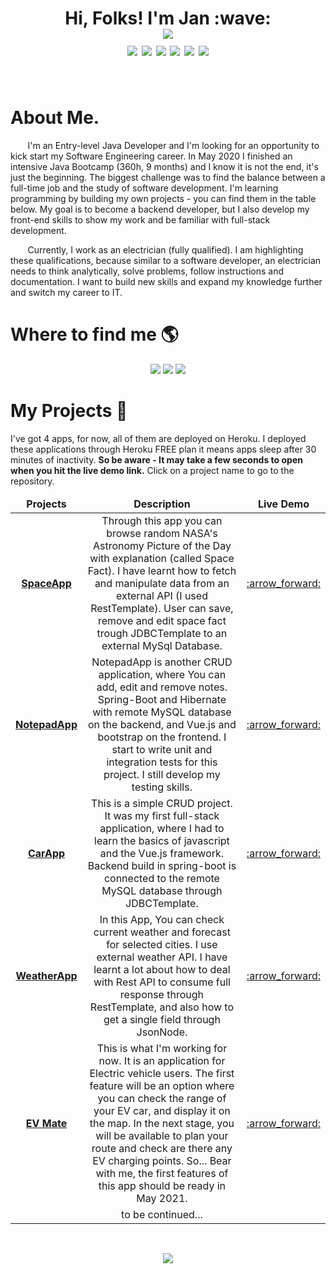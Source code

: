 <h1 align='center'>
  Hi, Folks! I'm Jan :wave:<br>
<img src="https://hits.seeyoufarm.com/api/count/incr/badge.svg?url=https%3A%2F%2Fgithub.com%2FJaneckN&count_bg=%2379C83D&title_bg=%23555555&icon=github.svg&icon_color=%23E7E7E7&title=Visitors&edge_flat=trur"><br>
<img src="https://img.shields.io/badge/Java-ED8B00?style=plastic&logo=java&logoColor=white">
<img src="https://img.shields.io/badge/Spring-SpringBoot-6DB33F?style=plastic&logo=spring&logoColor=white">
<img src="https://img.shields.io/badge/MySQL-00758F?style=plastic&logo=mysql&logoColor=white">
<img src="https://img.shields.io/badge/Hibernate-59666C?style=plastic&logo=Hibernate&logoColor=white">
<img src="https://img.shields.io/badge/Vue.js-35495E?style=plastic&logo=vue.js&logoColor=4FC08D">
<img src="https://img.shields.io/badge/JavaScript-F7DF1E?style=plastic&logo=javascript&logoColor=black">
</h1>
<br>

# About Me.

&nbsp;&nbsp;&nbsp;&nbsp;&nbsp;&nbsp;&nbsp;I'm an Entry-level Java Developer and I'm looking for an opportunity to kick
start my Software Engineering career. In May 2020 I finished an intensive Java Bootcamp (360h, 9 months) and I know it
is not the end, it's just the beginning. The biggest challenge was to find the balance between a full-time job and the
study of software development. I'm learning programming by building my own projects - you can find them in the table
below. My goal is to become a backend developer, but I also develop my front-end skills to show my work and be familiar
with full-stack development.

&nbsp;&nbsp;&nbsp;&nbsp;&nbsp;&nbsp;&nbsp;Currently, I work as an electrician (fully qualified). I am highlighting these
qualifications, because similar to a software developer, an electrician needs to think analytically, solve problems,
follow instructions and documentation. I want to build new skills and expand my knowledge further and switch my career
to IT.

# Where to find me :earth_americas:

<p align='center'>

<a href="https://www.linkedin.com/in/nowak-jan/">
<img src="https://img.shields.io/badge/LinkedIn-0077B5?style=for-the-badge&logo=linkedin&logoColor=white"/></a>

<a href="mailto:janeck@protonmail.com">
<img src="https://img.shields.io/badge/ProtonMail-8B89CC?style=for-the-badge&logo=protonmail&logoColor=white"/></a>

<a href="https://www.hackerrank.com/janeck">
<img src="https://img.shields.io/badge/HackerRank-2EC866?style=for-the-badge&logo=HackerRank&logoColor=white"/></a>


</p>

# My Projects :eyes:

I've got 4 apps, for now, all of them are deployed on Heroku. I deployed these applications through Heroku FREE plan it
means apps sleep after 30 minutes of inactivity.
<b>So be aware - It may take a few seconds to open when you hit the live demo link.</b>
Click on a project name to go to the repository.
<p>
<table>
  <thead align="center">
    <tr>
      <td><b>Projects</b></td>
      <td><b>Description</b></td>
      <td><b>Live Demo</b></td>
    </tr>
  </thead>
  <tbody>
    <tr align="center">
      <td><a href="https://github.com/JaneckN/spaceapp/"><b>SpaceApp</b></a></td>
      <td>Through this app you can browse random NASA's Astronomy Picture of the Day with explanation (called Space Fact). 
    I have learnt how to fetch and manipulate data from an external API (I used RestTemplate). User can save, remove and edit 
    space fact trough JDBCTemplate to an external MySql Database.</td>
      <td><a href="https://spaceapp-springboot-vue.herokuapp.com/">:arrow_forward:</a></td>
    </tr>
    <tr align="center">
      <td><a href="https://github.com/JaneckN/NotepadApp"><b>NotepadApp</b></a></td>
      <td> NotepadApp is another CRUD application, where You can add, edit and remove notes. Spring-Boot and Hibernate 
        with remote MySQL database on the backend, and Vue.js and bootstrap on the frontend. I start to write unit 
        and integration tests for this project. I still develop my testing skills. </td>
      <td><a href="https://notepadapp-springboot-vue.herokuapp.com/">:arrow_forward:</a></td>
    </tr>
    <tr align="center">
      <td><a href="https://github.com/JaneckN/cars-api-springboot-vue"><b>CarApp</b></a></td>
      <td>This is a simple CRUD project. It was my first full-stack application, where I had to learn  the basics of javascript and the Vue.js framework.
        Backend build in spring-boot is connected to the remote MySQL database through JDBCTemplate.  
    </td>
      <td><a href="https://github.com/JaneckN/JaneckN/blob/master/Demos.md">:arrow_forward:</a></td>    </tr>
    <tr align="center">
      <td><a href="https://github.com/JaneckN/weatherapp"><b>WeatherApp</b></a></td>
        <td>In this App, You can check current weather and forecast for selected cities. I use external weather API. 
    I have learnt a lot about how to deal with Rest API to consume full response through RestTemplate, and also how to get a single field through JsonNode.</td>
      <td><a href="https://github.com/JaneckN/JaneckN/blob/master/Demos.md">:arrow_forward:</a></td>    </tr>
 <tr align="center">
      <td><a href=""><b>EV Mate</b></a></td>
        <td> This is what I'm working for now. It is an application for Electric vehicle users. The first feature will be an option where you can check the range of your EV car,
and display it on the map.  In the next stage, you will be available to plan your route and check are there any EV charging points. 
So... Bear with me, the first features of this app should be ready in May 2021. </td>
      <td><a href="https://github.com/JaneckN/JaneckN/blob/master/evmatelogo.md">:arrow_forward:</a></td></tr>
 <tr align="center">
      <td><a href=""><b></b></a></td>
        <td> to be continued... </td>
      <td><a href=""></a></td>    </tr>

  </tbody>

</table>
<br>
<p align='center'>
<img src="https://badges.pufler.dev/visits/JaneckN/JaneckN">
</p>

